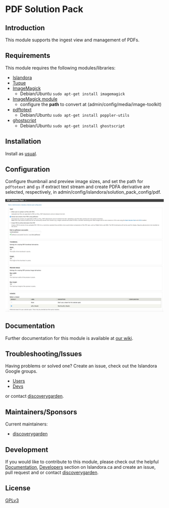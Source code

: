 # PDF Solution Pack

## Introduction

This module supports the ingest view and management of PDFs.

## Requirements

This module requires the following modules/libraries:

* [Islandora](https://github.com/discoverygarden/islandora)
* [Tuque](https://github.com/islandora/tuque)
* [ImageMagick](http://www.imagemagick.org/script/index.php)
  *  Debian/Ubuntu `sudo apt-get install imagemagick`
* [ImageMagick module](https://www.drupal.org/project/imagemagick)
  * configure the **path** to convert at (admin/config/media/image-toolkit)
* [pdftotext](http://poppler.freedesktop.org)
  * Debian/Ubuntu `sudo apt-get install poppler-utils`
* [ghostscript](http://www.ghostscript.com)
  * Debian/Ubuntu `sudo apt-get install ghostscript`

## Installation

Install as
[usual](https://www.drupal.org/docs/8/extending-drupal-8/installing-drupal-8-modules).

## Configuration

Configure thumbnail and preview image sizes, and set the path for `pdftotext`
and `gs` if extract text stream and create PDFA derivative are selected,
respectively, in admin/config/islandora/solution_pack_config/pdf.

![Configuration](https://raw.githubusercontent.com/dmoses/islandora_screenshots/master/pdf_sp_config.jpg)

## Documentation

Further documentation for this module is available at
[our wiki](https://wiki.duraspace.org/display/ISLANDORA/PDF+Solution+Pack).

## Troubleshooting/Issues

Having problems or solved one? Create an issue, check out the Islandora Google
groups.

* [Users](https://groups.google.com/forum/?hl=en&fromgroups#!forum/islandora)
* [Devs](https://groups.google.com/forum/?hl=en&fromgroups#!forum/islandora-dev)

or contact [discoverygarden](http://support.discoverygarden.ca).

## Maintainers/Sponsors

Current maintainers:

* [discoverygarden](http://www.discoverygarden.ca)

## Development

If you would like to contribute to this module, please check out the helpful
[Documentation](https://github.com/Islandora/islandora/wiki#wiki-documentation-for-developers),
[Developers](http://islandora.ca/developers) section on Islandora.ca and create
an issue, pull request and or contact
[discoverygarden](http://support.discoverygarden.ca).

## License

[GPLv3](http://www.gnu.org/licenses/gpl-3.0.txt)
